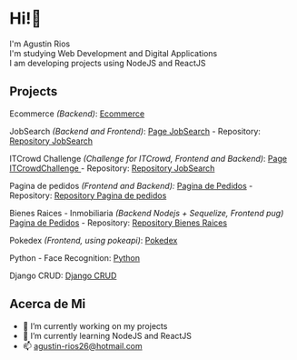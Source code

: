 # Hi!:wave:

I'm Agustin Rios <br>
I'm studying Web Development and Digital Applications <br>
I am developing projects using NodeJS and ReactJS

## Projects
<p>Ecommerce <i>(Backend)</i>: <a href="https://github.com/AgustinRios26/Ecommerce">Ecommerce</a> </p>
<p>JobSearch <i>(Backend and Frontend)</i>: <a href="https://jobsearch-ar.vercel.app/">Page JobSearch</a> - Repository: <a href="https://github.com/AgustinRios26/JobSearch">Repository JobSearch</a>
<p>ITCrowd Challenge <i>(Challenge for ITCrowd, Frontend and Backend)</i>: <a href="https://itcrowdchallenge-ar.vercel.app/">Page ITCrowdChallenge </a> - Repository: <a href="https://github.com/AgustinRios26/ITCrowdChallenge">Repository JobSearch</a> </p>
<p>Pagina de pedidos <i> (Frontend and Backend): </i> <a href="https://pagina-de-pedidos.vercel.app">Pagina de Pedidos</a> - Repository: <a href="https://github.com/AgustinRios26/pagina-de-pedidos">Repository Pagina de pedidos</a> </p>
<p>Bienes Raices - Inmobiliaria <i> (Backend Nodejs + Sequelize, Frontend pug) </i> <a href="https://github.com/AgustinRios26/pagina-de-pedidos">Pagina de Pedidos</a> - Repository: <a href="https://github.com/AgustinRios26/BienesRaices">Repository Bienes Raices</a> </p>  
<p>Pokedex <i>(Frontend, using pokeapi)</i>: <a href="https://github.com/AgustinRios26/Pokedex">Pokedex</a> </p>
<p>Python - Face Recognition: <a href="https://github.com/AgustinRios26/Python">Python</a> </p>
<p>Django CRUD: <a href="https://github.com/AgustinRios26/DjangoCRUD">Django CRUD </a> </p>


## Acerca de Mi

- 🔭 I’m currently working on my projects
- 🌱 I’m currently learning NodeJS and ReactJS
- 📫 agustin-rios26@hotmail.com


